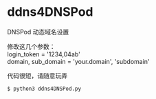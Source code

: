 # ddns4DNSPod
DNSPod 动态域名设置  


修改这几个参数：  
login_token = '1234,04ab'  
domain, sub_domain = 'your.domain', 'subdomain'  

代码很短，请随意玩弄  

```
$ python3 ddns4DNSPod.py 
```



